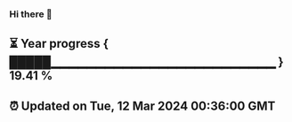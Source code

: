 ### Hi there 👋
⏳ Year progress { █████▁▁▁▁▁▁▁▁▁▁▁▁▁▁▁▁▁▁▁▁▁▁▁▁▁ } 19.41 %
---
⏰ Updated on Tue, 12 Mar 2024 00:36:00 GMT
---
